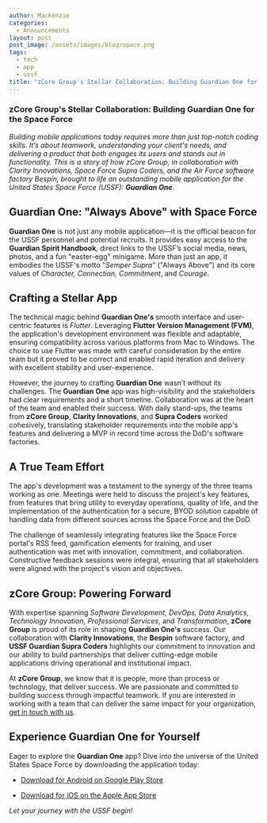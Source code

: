 ```yaml
---
author: Mackenzie
categories:
  - Announcements
layout: post
post_image: /assets/images/blog/space.png
tags:
  - tech
  - app
  - ussf
title: "zCore Group's Stellar Collaboration: Building Guardian One for the Space Force"
---
```


### zCore Group's Stellar Collaboration: Building Guardian One for the Space Force

_Building mobile applications today requires more than just top-notch coding skills. It’s about teamwork, understanding your client's needs, and delivering a product that both engages its users and stands out in functionality. This is a story of how zCore Group, in collaboration with Clarity Innovations, Space Force Supra Coders, and the Air Force software factory Bespin, brought to life an outstanding mobile application for the United States Space Force (USSF): **Guardian One**._

## Guardian One: "Always Above" with Space Force

**Guardian One** is not just any mobile application—it is the official beacon for the USSF personnel and potential recruits. It provides easy access to the **Guardian Spirit Handbook**, direct links to the USSF’s social media, news, photos, and a fun "easter-egg" minigame. More than just an app, it embodies the USSF's motto "_Semper Supra_" ("Always Above") and its core values of _Character, Connection, Commitment_, and _Courage_.

## Crafting a Stellar App

The technical magic behind **Guardian One's** smooth interface and user-centric features is _Flutter_. Leveraging **Flutter Version Management (FVM)**, the application's development environment was flexible and adaptable, ensuring compatibility across various platforms from Mac to Windows. The choice to use Flutter was made with careful consideration by the entire team but it proved to be correct and enabled rapid iteration and delivery with excellent stability and user-experience.

However, the journey to crafting **Guardian One** wasn’t without its challenges. The **Guardian One** app was high-visibility and the stakeholders had clear requirements and a short timeline. Collaboration was at the heart of the team and enabled their success. With daily stand-ups, the teams from **zCore Group**, **Clarity Innovations**, and **Supra Coders** worked cohesively, translating stakeholder requirements into the mobile app's features and delivering a MVP in record time across the DoD's software factories.

## A True Team Effort

The app's development was a testament to the synergy of the three teams working as one. Meetings were held to discuss the project's key features, from features that bring utility to everyday operations, quality of life, and the implementation of the authentication for a secure, BYOD solution capable of handling data from different sources across the Space Force and the DoD.

The challenge of seamlessly integrating features like the Space Force portal's RSS feed, gamification elements for training, and user authentication was met with innovation, commitment, and collaboration. Constructive feedback sessions were integral, ensuring that all stakeholders were aligned with the project's vision and objectives.

## zCore Group: Powering Forward

With expertise spanning _Software Development, DevOps, Data Analytics, Technology Innovation, Professional Services_, and _Transformation_, **zCore Group** is proud of its role in shaping **Guardian One's** success. Our collaboration with **Clarity Innovations**, the **Bespin** software factory, and **USSF Guardian Supra Coders** highlights our commitment to innovation and our ability to build partnerships that deliver cutting-edge mobile applications driving operational and institutional impact.

At **zCore Group**, we know that it is people, more than process or technology, that deliver success. We are passionate and committed to building success through impactful teamwork. If you are interested in working with a team that can deliver the same impact for your organization, [get in touch with us](mailto:contact@zcoregroup.com).

## Experience Guardian One for Yourself

Eager to explore the **Guardian One** app? Dive into the universe of the United States Space Force by downloading the application today:

- [Download for Android on Google Play Store](https://play.google.com/store/apps/details?id=com.zcore.guardianone)
  
- [Download for iOS on the Apple App Store](https://apps.apple.com/app/guardian-one/id1234567890)

_Let your journey with the USSF begin!_

